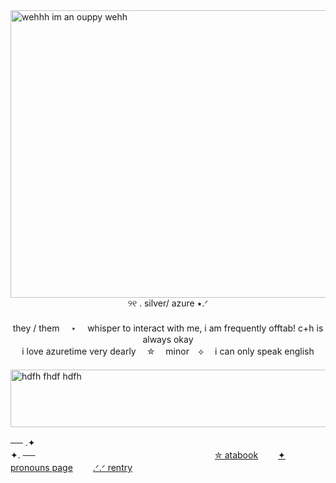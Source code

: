 <img width="1712" height="460" alt="wehhh im an ouppy wehh" src="https://github.com/user-attachments/assets/069952f3-f2a5-4c71-89a2-ad9856bd3a46" />




<div align="center">
୨୧ . silver/ azure ⭑.ᐟ
</div>
　
<div align="center">
they / them　 ⋆ 　whisper to interact with me, i am frequently offtab! c+h is always okay 
</div>
<div align="center">
i love azuretime very dearly　 ✮　 minor　⟡　 i can only speak english
</div>　
 　


<img width="1312" height="92" alt="hdfh fhdf hdfh" src="https://github.com/user-attachments/assets/e99f5d06-8787-4f0c-b216-72a26d102e92" />

── .✦　 　 　 　 　 　 　 　 　 　 　 　 　 　 　 　 　 　 　 　 　 　 　 　 　 　 　 　 　 　 　 　 　 　 　 　 　 　 　 　 　 　 　 　 ✦. ──
　 　　 　　　 　　　 　　 　　　　　 　 　 [✮ atabook](https://azuretiime.atabook.org/)　 　[✦ pronouns page](https://pronouns.cc/@azuretiime)　 　[.ᐟ.ᐟ rentry](https://rentry.co/-betrayedspawn)
